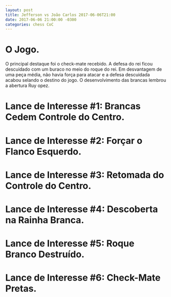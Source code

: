 ```yaml
---
layout: post
title: Jefferson vs João Carlos 2017-06-06T21:00
date: 2017-06-06 21:00:00 -0300
categories: chess CoC
---
```


# O Jogo.

O principal destaque foi o check-mate recebido. A defesa do rei ficou descuidado com um buraco no meio do roque do rei. Em desvantagem de uma peça média, não havia força para atacar e a defesa descuidada acabou selando o destino do jogo. O desenvolvimento das brancas lembrou a abertura Ruy opez.

# Lance de Interesse #1: Brancas Cedem Controle do Centro.

# Lance de Interesse #2: Forçar o Flanco Esquerdo.

# Lance de Interesse #3: Retomada do Controle do Centro.

# Lance de Interesse #4: Descoberta na Rainha Branca.

# Lance de Interesse #5: Roque Branco Destruído.

# Lance de Interesse #6: Check-Mate Pretas.
